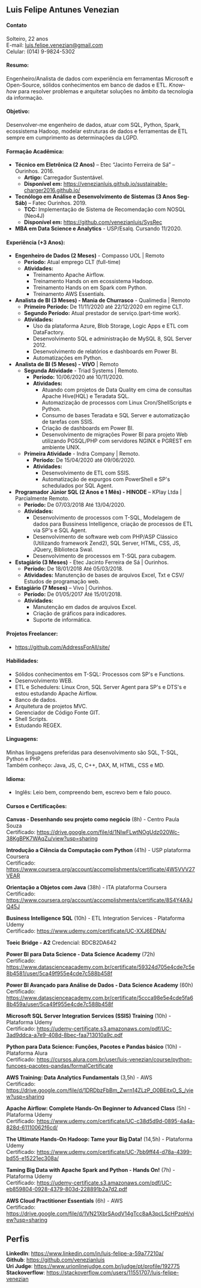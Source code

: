 ## Luis Felipe Antunes Venezian 
#### Contato
Solteiro, 22 anos   
E-mail: luis.felipe.venezian@gmail.com   
Celular: (014) 9-9824-5302   

#### Resumo:
Engenheiro/Analista de dados com experiência em ferramentas Microsoft e Open-Source, sólidos conhecimentos em banco de dados e ETL. _Know-how_ para resolver problemas e arquitetar soluções no âmbito da tecnologia da informação.

#### Objetivo:
Desenvolver-me engenheiro de dados, atuar com SQL, Python, Spark, ecossistema Hadoop, modelar estruturas de dados e ferramentas de ETL sempre em cumprimento as determinações da LGPD.

#### Formação Acadêmica:
- **Técnico em Eletrônica (2 Anos)** – Etec “Jacinto Ferreira de Sá” – Ourinhos. 2016.
	- **Artigo:** Carregador Sustentável.
	- **Disponível em:** https://venezianluis.github.io/sustainable-charger2016.github.io/
- **Tecnólogo em Análise e Desenvolvimento de Sistemas (3 Anos Seg-Sáb)** – Fatec Ourinhos. 2019.
	- **TCC:** Implementação de Sistema de Recomendação com NOSQL (Neo4J) 
	- **Disponível em:** https://github.com/venezianluis/SysRec
- **MBA em Data Science e Analytics** - USP/Esalq. Cursando 11/2020. 

#### Experiência (+3 Anos):
- **Engenheiro de Dados (2 Meses)** - Compasso UOL | Remoto
	* **Período:** Atual emprego CLT (full-time)
	* **Atividades:** 
		* Treinamento Apache Airflow.
		* Treinamento Hands on em ecossistema Hadoop.
		* Treinamento Hands on em Spark com Python.
		* Treinamento AWS Essentials.  
- **Analista de BI (3 Meses) - Mania de Churrasco** - Qualimedia | Remoto
	* **Primeiro Período:** De 11/11/2020 até 22/12/2020 em regime CLT.
	* **Segundo Período:** Atual prestador de serviço.(part-time work).
	* **Atividades:** 
		* Uso da plataforma Azure, Blob Storage, Logic Apps e ETL com DataFactory. 
		* Desenvolvimento SQL e administração de MySQL 8, SQL Server 2012.
		* Desenvolvimento de relatórios e dashboards em Power BI.
		* Automatizações em Python. 
- **Analista de BI (5 Meses) - VIVO** | Remoto
	- **Segunda Atividade** - Triad Systems | Remoto. 
		* **Período:** 10/06/2020 até 10/11/2020.
		* **Atividades:** 
			* Atuando com projetos de Data Quality em cima de consultas Apache Hive(HQL) e Teradata SQL.
			* Automazização de processos com Linux Cron/ShellScripts e Python.
			* Consumo de bases Teradata e SQL Server e automatização de tarefas com SSIS.
			* Criação de dashboards em Power BI.
			* Desenvolvimento de migrações Power BI para projeto Web utilizando PGSQL/PHP com servidores NGINX e PGREST em ambiente UNIX. 
	- **Primeira Atividade** - Indra Company | Remoto. 
		* **Período:** De 15/04/2020 até 09/06/2020.
		* **Atividades:** 
			* Desenvolvimento de ETL com SSIS. 
			* Automatização de expurgos com PowerShell e SP's schedulados por SQL Agent. 
- **Programador Júnior SQL (2 Anos e 1 Mês) - HINODE** – KPlay Ltda | Parcialmente Remoto. 
	* **Período:** De 07/03/2018 Até 13/04/2020. 
	* **Atividades:** 
		* Desenvolvimento de processos com T-SQL, Modelagem de dados para Bussiness Intelligence, criação de processos de ETL via SP's e SQL Agent.
		* Desenvolvimento de software web com PHP/ASP Clássico (Utilizando framework Zend2), SQL Server, HTML, CSS, JS, JQuery, Biblioteca Swal.
		* Desenvolvimento de processos em T-SQL para cubagem.
- **Estagiário (3 Meses)** - Etec Jacinto Ferreira de Sá | Ourinhos. 
	* **Período:** De 18/01/2018 Até 05/03/2018. 
	* **Atividades:** Manutenção de bases de arquivos Excel, Txt e CSV/ Estudos de programação web.
- **Estagiário (7 Meses)** –  Vivo | Ourinhos.
	* **Período:** De 01/05/2017 Até 15/01/2018. 
	* **Atividades:**  
		* Manutenção em dados de arquivos Excel.
		* Criação de gráficos para indicadores.
		* Suporte de informática.
		
#### Projetos Freelancer:
* https://github.com/AddressForAll/site/

#### Habilidades: 
- Sólidos conhecimentos em T-SQL: Processos com SP's e Functions.
- Desenvolvimento WEB.
- ETL e Schedulers: Linux Cron, SQL Server Agent para SP's e DTS's e estou estudando Apache Airflow.
- Banco de dados.
- Arquitetura de projetos MVC.
- Gerenciador de Código Fonte GIT.
- Shell Scripts.
- Estudando REGEX.

#### Linguagens: 
Minhas linguagens preferidas para desenvolvimento são SQL, T-SQL, Python e PHP.   
Também conheço: Java, JS, C, C++, DAX, M, HTML, CSS e MD.

#### Idioma:
- Inglês: Leio bem, compreendo bem, escrevo bem e falo pouco.

#### Cursos e Certificações:
**Canvas - Desenhando seu projeto como negócio** (8h) - Centro Paula Souza   
Certificado: https://drive.google.com/file/d/1NIwFLwtNOgUdz020Wc-38KgBPK7WAqZu/view?usp=sharing   

**Introdução a Ciência da Computação com Python** (41h) - USP plataforma Coursera   
Certificado: https://www.coursera.org/account/accomplishments/certificate/4W5VVV27VEAR

**Orientação a Objetos com Java** (38h) - ITA plataforma Coursera   
Certificado: https://www.coursera.org/account/accomplishments/certificate/8S4Y4A9JQ45J

**Business Intelligence SQL** (10h) - ETL Integration Services - Plataforma Udemy   
Certificado: https://www.udemy.com/certificate/UC-XXJ6EDNA/

**Toeic Bridge - A2**
Credencial: BDCB2DA642   

**Power BI para Data Science - Data Science Academy** (72h)   
Certificado: https://www.datascienceacademy.com.br/certificate/59324d705e4cde7c5e8b4581/user/5ca49f955e4cde7c588b458f

**Power BI Avançado para Análise de Dados - Data Science Academy** (60h)   
Certificado: https://www.datascienceacademy.com.br/certificate/5ccca98e5e4cde5fa68b459a/user/5ca49f955e4cde7c588b458f

**Microsoft SQL Server Integration Services (SSIS) Training** (10h) - Plataforma Udemy   
Certificado: https://udemy-certificate.s3.amazonaws.com/pdf/UC-3ad9ddca-a7e9-408d-8bec-faa713010a9c.pdf

**Python para Data Science: Funções, Pacotes e Pandas básico** (10h) - Plataforma Alura   
Certificado: https://cursos.alura.com.br/user/luis-venezian/course/python-funcoes-pacotes-pandas/formalCertificate

**AWS Training: Data Analytics Fundamentals** (3,5h) - AWS   
Certificado: https://drive.google.com/file/d/1DRDbzFbBm_Zwrn14ZLzP_O0BEitxO_S_/view?usp=sharing

**Apache Airflow: Complete Hands-On Beginner to Advanced Class** (5h) - Plataforma Udemy   
Certificado: https://www.udemy.com/certificate/UC-c38d5d9d-0895-4a4a-828d-61110062f6cd/

**The Ultimate Hands-On Hadoop: Tame your Big Data!** (14,5h) - Plataforma Udemy   
Certificado: https://www.udemy.com/certificate/UC-7bb9ff44-d78a-4399-bd55-e15221ec308a/ 

**Taming Big Data with Apache Spark and Python - Hands On!** (7h) - Plataforma Udemy  
Certificado: https://udemy-certificate.s3.amazonaws.com/pdf/UC-eb859804-0928-4379-803d-228891b2a7d2.pdf

**AWS Cloud Practitioner Essentials** (6h) - AWS   
Certificado: https://drive.google.com/file/d/1VN21XbrSAodV14gTcc8aA3pcLScHPzqH/view?usp=sharing

## Perfis 
**LinkedIn**: https://www.linkedin.com/in/luis-felipe-a-59a77210a/   
**Github**: https://github.com/venezianluis   
**Uri Judge**: https://www.urionlinejudge.com.br/judge/pt/profile/192775   
**Stackoverflow**: https://stackoverflow.com/users/11551707/luis-felipe-venezian
